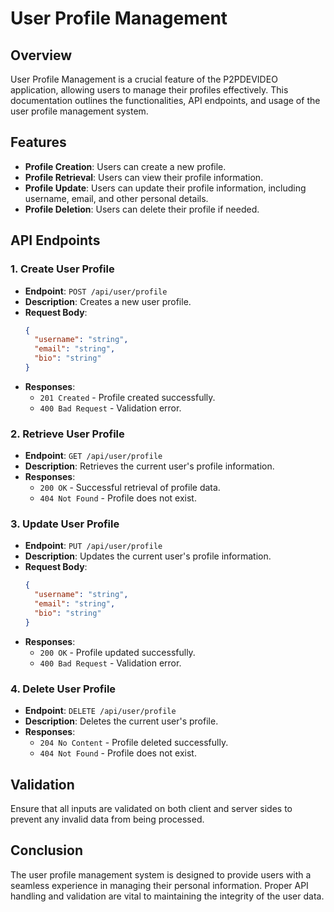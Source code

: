 # User Profile Management

## Overview
User Profile Management is a crucial feature of the P2PDEVIDEO application, allowing users to manage their profiles effectively. This documentation outlines the functionalities, API endpoints, and usage of the user profile management system.

## Features
- **Profile Creation**: Users can create a new profile.
- **Profile Retrieval**: Users can view their profile information.
- **Profile Update**: Users can update their profile information, including username, email, and other personal details.
- **Profile Deletion**: Users can delete their profile if needed.
  
## API Endpoints

### 1. Create User Profile
- **Endpoint**: `POST /api/user/profile`
- **Description**: Creates a new user profile.
- **Request Body**:
  ```json
  {
    "username": "string",
    "email": "string",
    "bio": "string"
  }
  ```
- **Responses**:
  - `201 Created` - Profile created successfully.
  - `400 Bad Request` - Validation error.

### 2. Retrieve User Profile
- **Endpoint**: `GET /api/user/profile`
- **Description**: Retrieves the current user's profile information.
- **Responses**:
  - `200 OK` - Successful retrieval of profile data.
  - `404 Not Found` - Profile does not exist.

### 3. Update User Profile
- **Endpoint**: `PUT /api/user/profile`
- **Description**: Updates the current user's profile information.
- **Request Body**:
  ```json
  {
    "username": "string",
    "email": "string",
    "bio": "string"
  }
  ```
- **Responses**:
  - `200 OK` - Profile updated successfully.
  - `400 Bad Request` - Validation error.

### 4. Delete User Profile
- **Endpoint**: `DELETE /api/user/profile`
- **Description**: Deletes the current user's profile.
- **Responses**:
  - `204 No Content` - Profile deleted successfully.
  - `404 Not Found` - Profile does not exist.

## Validation
Ensure that all inputs are validated on both client and server sides to prevent any invalid data from being processed.

## Conclusion
The user profile management system is designed to provide users with a seamless experience in managing their personal information. Proper API handling and validation are vital to maintaining the integrity of the user data.